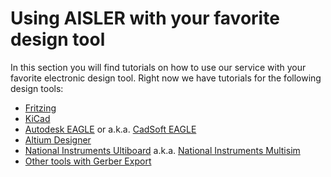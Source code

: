 <!-- --- title: Using AISLER with your favorite design tool -->
# Using AISLER with your favorite design tool #

In this section you will find tutorials on how to use our service with your favorite electronic design tool. Right now we have tutorials for the following design tools:

- [Fritzing](use-aisler-with/Fritzing)
- [KiCad](use-aisler-with/KiCad)
- [Autodesk EAGLE](use-aisler-with/Autodesk-Eagle) or a.k.a. [CadSoft EAGLE](use-aisler-with/Autodesk-Eagle)
- [Altium Designer](use-aisler-with/Altium)
- [National Instruments Ultiboard](use-aisler-with/national-instruments-ultiboard) a.k.a. [National Instruments Multisim](use-aisler-with/national-instruments-ultiboard)
- [Other tools with Gerber Export](use-aisler-with/gerber-export)
